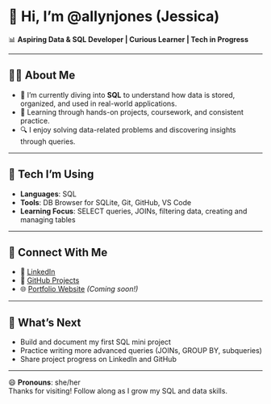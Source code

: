 # 👋 Hi, I’m @allynjones (Jessica)

📊 **Aspiring Data & SQL Developer | Curious Learner | Tech in Progress**

---

## 👩‍💻 About Me

- 👀 I’m currently diving into **SQL** to understand how data is stored, organized, and used in real-world applications.  
- 🌱 Learning through hands-on projects, coursework, and consistent practice.  
- 🔍 I enjoy solving data-related problems and discovering insights through queries.

---

## 🧰 Tech I’m Using

- **Languages**: SQL  
- **Tools**: DB Browser for SQLite, Git, GitHub, VS Code  
- **Learning Focus**: SELECT queries, JOINs, filtering data, creating and managing tables

---

## 📌 Connect With Me

- 💼 [LinkedIn](https://www.linkedin.com/in/your-link)  
- 📂 [GitHub Projects](https://github.com/allynjones?tab=repositories)  
- 🌐 [Portfolio Website](https://yourportfolio.com) *(Coming soon!)*  

---

## 🔭 What’s Next

- Build and document my first SQL mini project  
- Practice writing more advanced queries (JOINs, GROUP BY, subqueries)  
- Share project progress on LinkedIn and GitHub

---

😄 **Pronouns**: she/her  
Thanks for visiting! Follow along as I grow my SQL and data skills.


<!---
allynjones/allynjones is a ✨ special ✨ repository because its `README.md` (this file) appears on your GitHub profile.
You can click the Preview link to take a look at your changes.
--->
